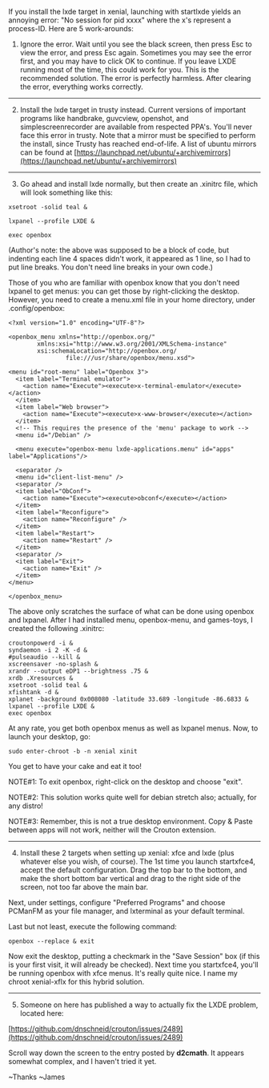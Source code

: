If you install the lxde target in xenial, launching with startlxde yields an annoying error: "No session for pid xxxx" where the x's represent a process-ID. Here are 5 work-arounds:

1. Ignore the error. Wait until you see the black screen, then press Esc to view the error, and press Esc again. Sometimes you may see the error first, and you may have to click OK to continue. If you leave LXDE running most of the time, this could work for you. This is the recommended solution. The error is perfectly harmless. After clearing the error, everything works correctly.


***


2. Install the lxde target in trusty instead. Current versions of important programs like handbrake, guvcview,  openshot, and simplescreenrecorder are available from respected PPA's. You'll never face this error in trusty. Note that a mirror must be specified to perform the install, since Trusty has reached end-of-life. A list of ubuntu mirrors can be found at [https://launchpad.net/ubuntu/+archivemirrors](https://launchpad.net/ubuntu/+archivemirrors)


***


3. Go ahead and install lxde normally, but then create an .xinitrc file, which will look something like this:

`xsetroot -solid teal &`

`lxpanel --profile LXDE &`

`exec openbox`

(Author's note: the above was supposed to be a block of code, but indenting each line 4 spaces didn't work, it appeared as 1 line, so I had to put line breaks. You don't need line breaks in your own code.)

Those of you who are familiar with openbox know that you don't need lxpanel to get menus: you can get those by right-clicking the desktop. However, you need to create a menu.xml file in your home directory, under .config/openbox:

    <?xml version="1.0" encoding="UTF-8"?>
    
    <openbox_menu xmlns="http://openbox.org/"
            xmlns:xsi="http://www.w3.org/2001/XMLSchema-instance"
            xsi:schemaLocation="http://openbox.org/
                    file:///usr/share/openbox/menu.xsd">

    <menu id="root-menu" label="Openbox 3">
      <item label="Terminal emulator">
        <action name="Execute"><execute>x-terminal-emulator</execute></action>
      </item>
      <item label="Web browser">
        <action name="Execute"><execute>x-www-browser</execute></action>
      </item>
      <!-- This requires the presence of the 'menu' package to work -->
      <menu id="/Debian" />
    
      <menu execute="openbox-menu lxde-applications.menu" id="apps" label="Applications"/>
    
      <separator />
      <menu id="client-list-menu" />
      <separator />
      <item label="ObConf">
        <action name="Execute"><execute>obconf</execute></action>
      </item>
      <item label="Reconfigure">
        <action name="Reconfigure" />
      </item>
      <item label="Restart">
        <action name="Restart" />
      </item>
      <separator />
      <item label="Exit">
        <action name="Exit" />
      </item>
    </menu>
    
    </openbox_menu>

The above only scratches the surface of what can be done using openbox and lxpanel. After I had installed menu, openbox-menu, and games-toys, I created the following .xinitrc:

    croutonpowerd -i &
    syndaemon -i 2 -K -d &
    #pulseaudio --kill &
    xscreensaver -no-splash &
    xrandr --output eDP1 --brightness .75 &
    xrdb .Xresources &
    xsetroot -solid teal &
    xfishtank -d &
    xplanet -background 0x008080 -latitude 33.689 -longitude -86.6833 &
    lxpanel --profile LXDE &
    exec openbox

At any rate, you get both openbox menus as well as lxpanel menus. Now, to launch your desktop, go:

`sudo enter-chroot -b -n xenial xinit`

You get to have your cake and eat it too! 

NOTE#1: To exit openbox, right-click on the desktop and choose "exit".

NOTE#2: This solution works quite well for debian stretch also; actually, for any distro!

NOTE#3: Remember, this is not a true desktop environment. Copy & Paste between apps will not work, neither will the Crouton extension.


***


4. Install these 2 targets when setting up xenial: xfce and lxde (plus whatever else you wish, of course). The 1st time you launch startxfce4, accept the default configuration. Drag the top bar to the bottom, and make the short bottom bar vertical and drag to the right side of the screen, not too far above the main bar.

Next, under settings, configure "Preferred Programs" and choose PCManFM as your file manager, and lxterminal as your default terminal.

Last but not least, execute the following command:

`openbox --replace & exit`

Now exit the desktop, putting a checkmark in the "Save Session" box (if this is your first visit, it will already be checked). Next time you startxfce4, you'll be running openbox with xfce menus. It's really quite nice. I name my chroot xenial-xflx for this hybrid solution.



***


5. Someone on here has published a way to actually fix the LXDE problem, located here:

[https://github.com/dnschneid/crouton/issues/2489](https://github.com/dnschneid/crouton/issues/2489)

Scroll way down the screen to the entry posted by **d2cmath**. It appears somewhat complex, and I haven't tried it yet.

~Thanks ~James